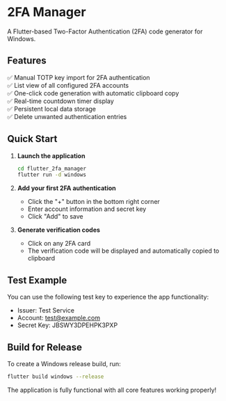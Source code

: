 # 2FA Manager

A Flutter-based Two-Factor Authentication (2FA) code generator for Windows.

## Features

✅ Manual TOTP key import for 2FA authentication  
✅ List view of all configured 2FA accounts  
✅ One-click code generation with automatic clipboard copy  
✅ Real-time countdown timer display  
✅ Persistent local data storage  
✅ Delete unwanted authentication entries  

## Quick Start

1. **Launch the application**
   ```bash
   cd flutter_2fa_manager
   flutter run -d windows
   ```

2. **Add your first 2FA authentication**
   - Click the "+" button in the bottom right corner
   - Enter account information and secret key
   - Click "Add" to save

3. **Generate verification codes**
   - Click on any 2FA card
   - The verification code will be displayed and automatically copied to clipboard

## Test Example

You can use the following test key to experience the app functionality:
- Issuer: Test Service
- Account: test@example.com  
- Secret Key: JBSWY3DPEHPK3PXP

## Build for Release

To create a Windows release build, run:
```bash
flutter build windows --release
```

The application is fully functional with all core features working properly!
